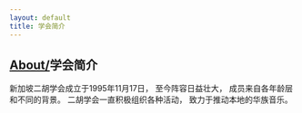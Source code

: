 ```yaml
---
layout: default
title: 学会简介
---
```

## [About/](./index.html)学会简介

新加坡二胡学会成立于1995年11月17日， 至今阵容日益壮大， 成员来自各年龄层和不同的背景。 二胡学会一直积极组织各种活动， 致力于推动本地的华族音乐。
